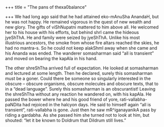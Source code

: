 +++
title = "The pans of thexa0balance"

+++
We had long ago said that he had attained eko-mAnuSha AnandaH, but he
was not happy. He remained vigorous in the quest of new wealth and new
glory. The gifts of viShNupatni mattered to him above all. He welcomed
her to his house with his efforts, but behind shrI came the hideous
jyeShThA. He and family were seized by jyeShThA. Unlike his most
illustrious ancestors, the smoke from whose fire altars reached the
skies, he had no mantra-s. So he could not keep alakShmI away when she
came and his Ananda was ended. The wanderer somasharman said “all is
transient” and moved on bearing the kapAla in his hand.

The other shreShTha arrived full of expectation. He looked at
somasharman and lectured at some length. Then he declared, surely this
somasharman must be a goner. Could there be someone so singularly
interested in the obscure – obscure organisms, obscure molecules and
obscure texts, that to in a “dead language”. Surely this somasharman is
an obscurantist\! Leaving the shreShTha without any reaction he wandered
on, with his kapAla. He passed the bower where he and his good friend of
yore, rati-vallabha-paNDita had rejoiced in the halcyon days. He said to
himself again “all is transient”, rati-vallabha is gone. Just then he
saw mR^iganayanikA pass by riding a gardabha. As she passed him she
turned not to look at him, but shouted: “let it be known to Doldrum that
Dildrum still lives.”
